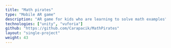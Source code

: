 ```yaml
---
title: "Math pirates"
type: "Mobile AR game"
description: "AR game for kids who are learning to solve math examples"
technologies: ["unity", "vuforia"]
github: "https://github.com/Carapacik/MathPirates"
layout: "single-project"
weight: 43
---
```

